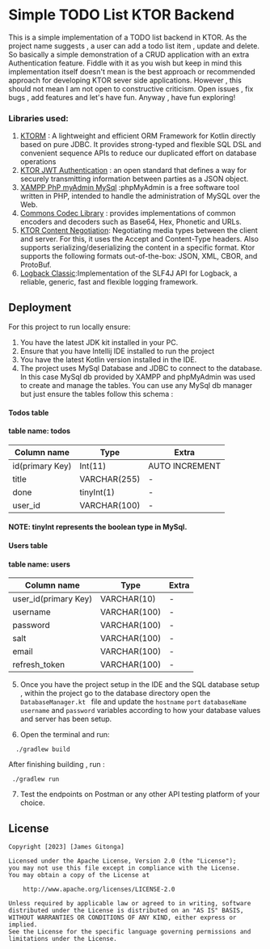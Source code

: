 
# Simple TODO List KTOR Backend 

This is a simple implementation of a TODO list backend in KTOR. As the project name
suggests , a user can add a todo list item , update and delete. So basically 
a simple demonstration of a CRUD application with an extra Authentication feature. Fiddle with it as you wish but keep in mind this implementation itself doesn't mean is the best approach
or recommended approach for developing KTOR sever side applications. However , this should not mean I am not
open to constructive criticism. Open issues , fix bugs , add features and let's have fun. Anyway , have fun exploring! 


### Libraries used:
1. [KTORM](https://www.ktorm.org/) : A lightweight and efficient ORM Framework for Kotlin directly based on pure JDBC. It provides strong-typed and flexible SQL DSL and convenient sequence APIs to reduce our duplicated effort on database operations
2. [KTOR JWT Authentication](https://ktor.io/docs/jwt.html) : an open standard that defines a way for securely transmitting information between parties as a JSON object.
3. [XAMPP PhP myAdmin MySql](https://www.phpmyadmin.net/) :phpMyAdmin is a free software tool written in PHP, intended to handle the administration of MySQL over the Web. 
4. [Commons Codec Library](https://commons.apache.org/proper/commons-codec/) :  provides implementations of common encoders and decoders such as Base64, Hex, Phonetic and URLs.
5. [KTOR Content Negotiation](https://ktor.io/docs/serialization.html): Negotiating media types between the client and server. For this, it uses the Accept and Content-Type headers. Also supports serializing/deserializing the content in a specific format. Ktor supports the following formats out-of-the-box: JSON, XML, CBOR, and ProtoBuf.
6. [Logback Classic](https://logback.qos.ch/):Implementation of the SLF4J API for Logback, a reliable, generic, fast and flexible logging framework.






## Deployment 
For this project to run locally ensure:

1.  You have the latest JDK kit installed in your PC.
2.  Ensure that you have Intellij IDE installed to run the project 
3. You have the latest Kotlin version installed in the IDE.
4. The project uses MySql Database and JDBC to connect to the database. In this case MySql db    provided by XAMPP and phpMyAdmin was used to create and manage the tables. You can use any MySql db manager but just ensure the tables follow this schema : 

#### Todos table

#### table name: todos

| Column name | Type        | Extra        |
| ----------- | ----------- | ----------- |
| id(primary Key)| Int(11)      |       AUTO INCREMENT    |
| title   | VARCHAR(255)        |          -   |
| done   | tinyInt(1)        |          -   |
| user_id   | VARCHAR(100)        |          -   |

#### NOTE: tinyInt represents the boolean type in MySql.


#### Users table

#### table name: users

| Column name | Type        | Extra        |
| ----------- | ----------- | ----------- |
| user_id(primary Key)| VARCHAR(10)      |       -   |
| username   | VARCHAR(100)        |          -   |
| password   | VARCHAR(100)        |          -   |
| salt   | VARCHAR(100)        |          -   |
| email   | VARCHAR(100)        |          -   |
| refresh_token   | VARCHAR(100)        |          -   |

5. Once you have the project setup in the IDE and the SQL database setup , within the project go to the 
database directory open the `DatabaseManager.kt ` file and update the `hostname` `port` `databaseName` `username` and `password` variables according to how your database values and server has been setup.

6. Open the terminal and run:

```
  ./gradlew build

```  

After finishing building , run :

```
 ./gradlew run

```

7. Test the endpoints on Postman or any other API testing platform of your choice.


## License

```
Copyright [2023] [James Gitonga]

Licensed under the Apache License, Version 2.0 (the "License");
you may not use this file except in compliance with the License.
You may obtain a copy of the License at

    http://www.apache.org/licenses/LICENSE-2.0

Unless required by applicable law or agreed to in writing, software
distributed under the License is distributed on an "AS IS" BASIS,
WITHOUT WARRANTIES OR CONDITIONS OF ANY KIND, either express or implied.
See the License for the specific language governing permissions and
limitations under the License.

```



